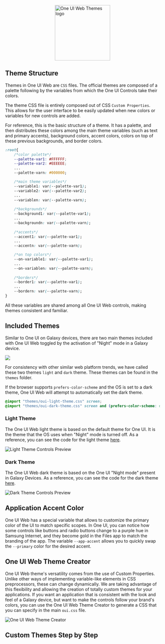 <img src="_media/logo-themes.png" style="margin:auto;display:block;width: 180px;" alt="One UI Web Themes logo">


## Theme Structure

Themes in One UI Web are `CSS` files. The official themes are composed of a palette following by the variables from which the One UI Controls take their colors.

The theme CSS file is entirely composed out of CSS `Custom Properties`. This allows for the user interface to be easily updated when new colors or variables for new controls are added. 

For reference, this is the basic structure of a theme. It has a palette, and then distributes these colors among the main theme variables (such as text and primary accents), background colors, accent colors, colors on top of these previous backgrounds, and border colors.

```css
:root{
    /*color palette*/
    --palette-var1: #FFFFFF;
    --palette-var2: #EEEEEE;
    ...
    --palette-varn: #000000;

    /*main theme variables*/
    --variable1: var(--palette-var1);
    --variable2: var(--palette-var2);
    ...
    --variablen: var(--palette-varn);
    
    /*backgrounds*/
    --background1: var(--palette-var1);
    ...
    --backgroundn: var(--palette-varn);
    
    /*accents*/
    --accent1: var(--palette-var1);
    ...
    --accentn: var(--palette-varn);

    /*on top colors*/
    --on-variable1: var(--palette-var1);
    ...
    --on-variablen: var(--palette-varn);
        
    /*borders*/
    --border1: var(--palette-var1);
    ...
    --bordern: var(--palette-varn);
}
```
All these variables are shared among all One UI Web controls, making themes consistent and familiar. 

## Included Themes

Similar to One UI on Galaxy devices, there are two main themes included with One UI Web toggled by the activation of "Night" mode in a Galaxy device.

<img src="_media/night-mode-settings.jpg" style="margin:auto;display:block">

For consistency with other similar web platform trends, we have called these two themes `light` and `dark` theme. These themes can be found in the `themes` folder. 

If the browser supports `prefers-color-scheme` and the OS is set to a dark theme, One UI Web will attempt to automatically set the dark theme.

```css
@import "themes/oui-light-theme.css" screen;
@import "themes/oui-dark-theme.css" screen and (prefers-color-scheme: dark); /*Auto load dark theme*/
```

### Light Theme

The One UI Web light theme is based on the default theme for One UI. It is the theme that the OS uses when "Night" mode is turned off. As a reference, you can see the code for the light theme [here](https://github.com/SamsungInternet/OneUI-Web/blob/master/oui-css/themes/oui-light-theme.css "One UI Web light theme").

<img src="_media/lighttheme-prev.jpg" alt="Light Theme Controls Preview" style="margin:auto;display:block">

### Dark Theme

The One UI Web dark theme is based on the One UI "Night mode" present in Galaxy Devices. As a reference, you can see the code for the dark theme [here](https://github.com/SamsungInternet/OneUI-Web/blob/master/oui-css/themes/oui-dark-theme.css "One UI Web dark theme").

<img src="_media/darktheme-prev.jpg" alt="Dark Theme Controls Preview" style="margin:auto;display:block">

## Application Accent Color

One UI Web has a special variable that allows to customize the primary color of the UI to match specific scopes. In One UI, you can notice how some controls like buttons and radio buttons change to a purple hue in Samsung Internet, and they become gold in the Files app to match the branding of the app. The variable `--app-accent` allows you to quickly swap the `--primary` color for the desired accent. 

## One UI Web Theme Creator

One UI Web theme's versatility comes from the use of Custom Properties. Unlike other ways of implementing variable-like elements in CSS preprocessors, these can change dynamically. We are taking advantage of this flexibility and allowing the creation of totally custom themes for your applications. If you want an application that is consistent with the look and feel of a Galaxy device, but want to make the controls follow your brand's colors, you can use the One UI Web Theme Creator to generate a CSS that you can specify in the main `oui.css` file.

<img src="_media/oui-theme-creator-ss.jpg" style="margin:auto;display:block" alt="One UI Web Theme Creator">

## Custom Themes Step by Step

